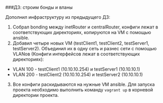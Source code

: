 ###ДЗ: строим бонды и вланы

Дополнил инфраструктуру из предыдущего ДЗ:

1. Собрал bonding между inetRouter и centralRouter, конфиги лежат в соответствующих директориях, копируются на VM с помощью ansible.
2. Добавил четыре новых VM (testClient1, testClient2, testServer1, testServer2). Объединил их в одну сеть и разнес сети с помощью VLANов (Конфиги интерфейсов лежат в соответствующих директориях):
- VLAN 100 - testClient1 (10.10.10.254) и testServer1 (10.10.10.1)
- VLAN 200 - testClient2 (10.10.10.254) и testServer2 (10.10.10.1)
3. Все конфиги раскидываются на нужные VM ansible. Для запуска проекта необходимо выполнить команду ```vagrant up``` в корневой директории проекта.
